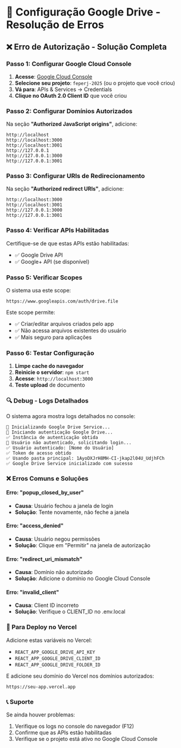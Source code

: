 # 🔧 Configuração Google Drive - Resolução de Erros

## ❌ Erro de Autorização - Solução Completa

### Passo 1: Configurar Google Cloud Console

1. **Acesse**: [Google Cloud Console](https://console.cloud.google.com/)
2. **Selecione seu projeto**: `feperj-2025` (ou o projeto que você criou)
3. **Vá para**: APIs & Services → Credentials
4. **Clique no OAuth 2.0 Client ID** que você criou

### Passo 2: Configurar Domínios Autorizados

Na seção **"Authorized JavaScript origins"**, adicione:

```
http://localhost
http://localhost:3000
http://localhost:3001
http://127.0.0.1
http://127.0.0.1:3000
http://127.0.0.1:3001
```

### Passo 3: Configurar URIs de Redirecionamento

Na seção **"Authorized redirect URIs"**, adicione:

```
http://localhost:3000
http://localhost:3001
http://127.0.0.1:3000
http://127.0.0.1:3001
```

### Passo 4: Verificar APIs Habilitadas

Certifique-se de que estas APIs estão habilitadas:
- ✅ Google Drive API
- ✅ Google+ API (se disponível)

### Passo 5: Verificar Scopes

O sistema usa este scope:
```
https://www.googleapis.com/auth/drive.file
```

Este scope permite:
- ✅ Criar/editar arquivos criados pelo app
- ✅ Não acessa arquivos existentes do usuário
- ✅ Mais seguro para aplicações

### Passo 6: Testar Configuração

1. **Limpe cache do navegador**
2. **Reinicie o servidor**: `npm start`
3. **Acesse**: `http://localhost:3000`
4. **Teste upload** de documento

### 🔍 Debug - Logs Detalhados

O sistema agora mostra logs detalhados no console:

```
🔧 Inicializando Google Drive Service...
🔐 Iniciando autenticação Google Drive...
✅ Instância de autenticação obtida
🔑 Usuário não autenticado, solicitando login...
✅ Usuário autenticado: [Nome do Usuário]
✅ Token de acesso obtido
✅ Usando pasta principal: 1AyoDXJrH8MH-CI-jkap2l04U_UdjhFCh
✅ Google Drive Service inicializado com sucesso
```

### ❌ Erros Comuns e Soluções

#### Erro: "popup_closed_by_user"
- **Causa**: Usuário fechou a janela de login
- **Solução**: Tente novamente, não feche a janela

#### Erro: "access_denied"
- **Causa**: Usuário negou permissões
- **Solução**: Clique em "Permitir" na janela de autorização

#### Erro: "redirect_uri_mismatch"
- **Causa**: Domínio não autorizado
- **Solução**: Adicione o domínio no Google Cloud Console

#### Erro: "invalid_client"
- **Causa**: Client ID incorreto
- **Solução**: Verifique o CLIENT_ID no .env.local

### 🚀 Para Deploy no Vercel

Adicione estas variáveis no Vercel:
- `REACT_APP_GOOGLE_DRIVE_API_KEY`
- `REACT_APP_GOOGLE_DRIVE_CLIENT_ID`
- `REACT_APP_GOOGLE_DRIVE_FOLDER_ID`

E adicione seu domínio do Vercel nos domínios autorizados:
```
https://seu-app.vercel.app
```

### 📞 Suporte

Se ainda houver problemas:
1. Verifique os logs no console do navegador (F12)
2. Confirme que as APIs estão habilitadas
3. Verifique se o projeto está ativo no Google Cloud Console
